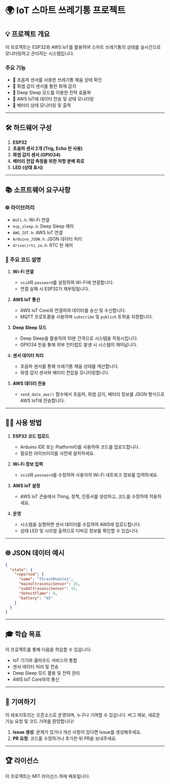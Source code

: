 # 🌍 IoT 스마트 쓰레기통 프로젝트

## 💡 프로젝트 개요
이 프로젝트는 ESP32와 AWS IoT를 활용하여 스마트 쓰레기통의 상태를 실시간으로 모니터링하고 관리하는 시스템입니다.

### 주요 기능
- 🚒 초음파 센서를 사용한 쓰레기통 채움 상태 확인
- 🔦 화염 감지 센서를 통한 화재 감지
- 🔄 Deep Sleep 모드를 이용한 전력 효율화
- 📶 AWS IoT에 데이터 전송 및 상태 모니터링
- 🔋 배터리 상태 모니터링 및 출력

---

## 🛠️ 하드웨어 구성
1. **ESP32**
2. **초음파 센서 2개 (Trig, Echo 핀 사용)**
3. **화염 감지 센서 (GPIO34)**
4. **배터리 전압 측정을 위한 저항 분배 회로**
5. **LED (상태 표시)**

---

## 📚 소프트웨어 요구사항
### 🌐 라이브러리
- `WiFi.h`: Wi-Fi 연결
- `esp_sleep.h`: Deep Sleep 제어
- `AWS_IOT.h`: AWS IoT 연결
- `Arduino_JSON.h`: JSON 데이터 처리
- `driver/rtc_io.h`: RTC 핀 제어

### 📝 주요 코드 설명
1. **Wi-Fi 연결**
   - `ssid`와 `password`를 설정하여 Wi-Fi에 연결합니다.
   - 연결 실패 시 ESP32가 재부팅됩니다.

2. **AWS IoT 통신**
   - AWS IoT Core와 연결하여 데이터를 송신 및 수신합니다.
   - MQTT 프로토콜을 사용하며 `subscribe` 및 `publish` 토픽을 지정합니다.

3. **Deep Sleep 모드**
   - Deep Sleep을 활용하여 10분 간격으로 시스템을 작동시킵니다.
   - GPIO34 핀을 통해 외부 인터럽트 발생 시 시스템이 깨어납니다.

4. **센서 데이터 처리**
   - 초음파 센서를 통해 쓰레기통 채움 상태를 계산합니다.
   - 화염 감지 센서와 배터리 전압을 모니터링합니다.

5. **AWS 데이터 전송**
   - `send_data_aws()` 함수에서 초음파, 화염 감지, 배터리 정보를 JSON 형식으로 AWS IoT에 전송합니다.

---

## 👩‍💻 사용 방법
1. **ESP32 코드 업로드**
   - Arduino IDE 또는 PlatformIO를 사용하여 코드를 업로드합니다.
   - 필요한 라이브러리를 사전에 설치하세요.

2. **Wi-Fi 정보 입력**
   - `ssid`와 `password`를 수정하여 사용자의 Wi-Fi 네트워크 정보를 입력하세요.

3. **AWS IoT 설정**
   - AWS IoT 콘솔에서 Thing, 정책, 인증서를 생성하고, 코드를 수정하여 적용하세요.

4. **운영**
   - 시스템을 실행하면 센서 데이터를 수집하여 AWS에 업로드합니다.
   - 상태 LED 및 시리얼 출력으로 디버깅 정보를 확인할 수 있습니다.

---

## 🌐 JSON 데이터 예시
```json
{
  "state": {
    "reported": {
      "name": "ThrashModule1",
      "mainUltrasonicSensor": 25,
      "subUltrasonicSensor": 15,
      "detectFlame": 0,
      "battery": "85"
    }
  }
}
```

---

## 🎓 학습 목표
이 프로젝트를 통해 다음을 학습할 수 있습니다:
- IoT 기기와 클라우드 서비스의 통합
- 센서 데이터 처리 및 전송
- Deep Sleep 모드 활용 및 전력 관리
- AWS IoT Core와의 통신

---

## 🎁 기여하기
이 레포지토리는 오픈소스로 운영되며, 누구나 기여할 수 있습니다. 버그 제보, 새로운 기능 요청 및 코드 기여를 환영합니다!

1. **Issue 생성**: 문제가 있거나 개선 사항이 있다면 Issue를 생성해주세요.
2. **PR 요청**: 코드를 수정하거나 추가한 뒤 PR을 보내주세요.

---

## 🏆 라이선스
이 프로젝트는 MIT 라이선스 하에 배포됩니다.

